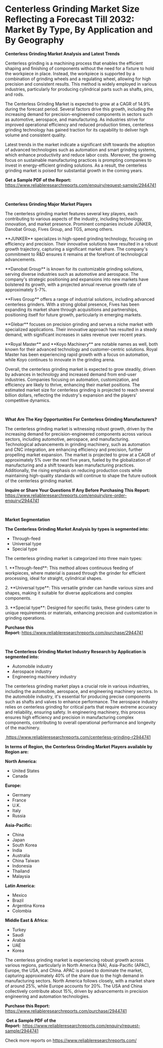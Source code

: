 <p><h1>Centerless Grinding Market Size Reflecting a Forecast Till 2032: Market By Type, By Application and By Geography</h1></p><p><strong>Centerless Grinding Market Analysis and Latest Trends</strong></p>
<p><p>Centerless grinding is a machining process that enables the efficient shaping and finishing of components without the need for a fixture to hold the workpiece in place. Instead, the workpiece is supported by a combination of grinding wheels and a regulating wheel, allowing for high precision and consistent results. This method is widely employed in various industries, particularly for producing cylindrical parts such as shafts, pins, and rods.</p><p>The Centerless Grinding Market is expected to grow at a CAGR of 14.9% during the forecast period. Several factors drive this growth, including the increasing demand for precision-engineered components in sectors such as automotive, aerospace, and manufacturing. As industries strive for improved operational efficiency and reduced production times, centerless grinding technology has gained traction for its capability to deliver high volume and consistent quality.</p><p>Latest trends in the market indicate a significant shift towards the adoption of advanced technologies such as automation and smart grinding systems, which enhance productivity and reduce labor costs. Moreover, the growing focus on sustainable manufacturing practices is prompting companies to invest in energy-efficient grinding solutions. As a result, the centerless grinding market is poised for substantial growth in the coming years.</p></p>
<p><strong>Get a Sample PDF of the Report:&nbsp;</strong> <a href="https://www.reliableresearchreports.com/enquiry/request-sample/2944741?utm_campaign=3007&utm_medium=2&utm_source=Github&utm_content=ia&utm_term=11032025&utm_id=centerless-grinding">https://www.reliableresearchreports.com/enquiry/request-sample/2944741</a></p>
<p>&nbsp;</p>
<p><strong>Centerless Grinding Major Market Players</strong></p>
<p><p>The centerless grinding market features several key players, each contributing to various aspects of the industry, including technology, innovation, and market presence. Prominent companies include JUNKER, Danobat Group, Fives Group, and TGS, among others.</p><p>**JUNKER** specializes in high-speed grinding technology, focusing on efficiency and precision. Their innovative solutions have resulted in a robust growth trajectory, capturing a significant market share. The company's commitment to R&D ensures it remains at the forefront of technological advancements.</p><p>**Danobat Group** is known for its customizable grinding solutions, serving diverse industries such as automotive and aerospace. The company's strategic positioning and expansions into new markets have bolstered its growth, with a projected annual revenue growth rate of approximately 5-7%.</p><p>**Fives Group** offers a range of industrial solutions, including advanced centerless grinders. With a strong global presence, Fives has been expanding its market share through acquisitions and partnerships, positioning itself for future growth, particularly in emerging markets.</p><p>**Glebar** focuses on precision grinding and serves a niche market with specialized applications. Their innovative approach has resulted in a steady demand, with significant increases in sales revenue over recent years.</p><p>**Royal Master** and **Koyo Machinery** are notable names as well, both known for their advanced technology and customer-centric solutions. Royal Master has been experiencing rapid growth with a focus on automation, while Koyo continues to innovate in the grinding arena.</p><p>Overall, the centerless grinding market is expected to grow steadily, driven by advances in technology and increased demand from end-user industries. Companies focusing on automation, customization, and efficiency are likely to thrive, enhancing their market positions. The estimated market size for centerless grinding is projected to reach several billion dollars, reflecting the industry's expansion and the players' competitive dynamics.</p></p>
<p>&nbsp;</p>
<p><strong>What Are The Key Opportunities For Centerless Grinding Manufacturers?</strong></p>
<p><p>The centerless grinding market is witnessing robust growth, driven by the increasing demand for precision-engineered components across various sectors, including automotive, aerospace, and manufacturing. Technological advancements in grinding machinery, such as automation and CNC integration, are enhancing efficiency and precision, further propelling market expansion. The market is projected to grow at a CAGR of approximately 5% over the next five years, fueled by the globalization of manufacturing and a shift towards lean manufacturing practices. Additionally, the rising emphasis on reducing production costs while maintaining high-quality standards will continue to shape the future outlook of the centerless grinding market.</p></p>
<p><strong>Inquire or Share Your Questions If Any Before Purchasing This Report:</strong> <a href="https://www.reliableresearchreports.com/enquiry/pre-order-enquiry/2944741?utm_campaign=3007&utm_medium=2&utm_source=Github&utm_content=ia&utm_term=11032025&utm_id=centerless-grinding">https://www.reliableresearchreports.com/enquiry/pre-order-enquiry/2944741</a></p>
<p>&nbsp;</p>
<p><strong>Market Segmentation</strong></p>
<p><strong>The Centerless Grinding Market Analysis by types is segmented into:</strong></p>
<p><ul><li>Through-feed</li><li>Universal type</li><li>Special type</li></ul></p>
<p><p>The centerless grinding market is categorized into three main types: </p><p>1. **Through-feed**: This method allows continuous feeding of workpieces, where material is passed through the grinder for efficient processing, ideal for straight, cylindrical shapes. </p><p>2. **Universal type**: This versatile grinder can handle various sizes and shapes, making it suitable for diverse applications and complex components. </p><p>3. **Special type**: Designed for specific tasks, these grinders cater to unique requirements or materials, enhancing precision and customization in grinding operations.</p></p>
<p><strong>Purchase this Report:&nbsp;</strong><a href="https://www.reliableresearchreports.com/purchase/2944741?utm_campaign=3007&utm_medium=2&utm_source=Github&utm_content=ia&utm_term=11032025&utm_id=centerless-grinding">https://www.reliableresearchreports.com/purchase/2944741</a></p>
<p>&nbsp;</p>
<p><strong>The Centerless Grinding Market Industry Research by Application is segmented into:</strong></p>
<p><ul><li>Automobile industry</li><li>Aerospace industry</li><li>Engineering machinery industry</li></ul></p>
<p><p>The centerless grinding market plays a crucial role in various industries, including the automobile, aerospace, and engineering machinery sectors. In the automobile industry, it's essential for producing precise components such as shafts and valves to enhance performance. The aerospace industry relies on centerless grinding for critical parts that require extreme accuracy and reliability, ensuring safety. In engineering machinery, this process ensures high efficiency and precision in manufacturing complex components, contributing to overall operational performance and longevity of the machinery.</p></p>
<p><a href="https://www.reliableresearchreports.com/centerless-grinding-r2944741?utm_campaign=3007&utm_medium=2&utm_source=Github&utm_content=ia&utm_term=11032025&utm_id=centerless-grinding">&nbsp;https://www.reliableresearchreports.com/centerless-grinding-r2944741</a></p>
<p><strong>In terms of Region, the Centerless Grinding Market Players available by Region are:</strong></p>
<p>
    <p> <strong> North America: </strong>
        <ul>
            <li>United States</li>
            <li>Canada</li>
        </ul>
        </p> 
    <p> <strong> Europe: </strong>
        <ul>
            <li>Germany</li>
            <li>France</li>
            <li>U.K.</li>
            <li>Italy</li>
            <li>Russia</li>
        </ul>
        </p> 
    <p> <strong> Asia-Pacific: </strong>
        <ul>
            <li>China</li>
            <li>Japan</li>
            <li>South Korea</li>
            <li>India</li>
            <li>Australia</li>
            <li>China Taiwan</li>
            <li>Indonesia</li>
            <li>Thailand</li>
            <li>Malaysia</li>
        </ul>
        </p> 
    <p> <strong> Latin America: </strong>
        <ul>
            <li>Mexico</li>
            <li>Brazil</li>
            <li>Argentina Korea</li>
            <li>Colombia</li>
        </ul>
        </p> 
    <p> <strong> Middle East & Africa: </strong>
        <ul>
            <li>Turkey</li>
            <li>Saudi</li>
            <li>Arabia</li>
            <li>UAE</li>
            <li>Korea</li>
        </ul>
    </p>
    </p>
<p><p>The centerless grinding market is experiencing robust growth across various regions, particularly in North America (NA), Asia-Pacific (APAC), Europe, the USA, and China. APAC is poised to dominate the market, capturing approximately 40% of the share due to the high demand in manufacturing sectors. North America follows closely, with a market share of around 25%, while Europe accounts for 20%. The USA and China collectively contribute about 15%, driven by advancements in precision engineering and automation technologies.</p></p>
<p><strong>Purchase this Report: </strong><a href="https://www.reliableresearchreports.com/purchase/2944741?utm_campaign=3007&utm_medium=2&utm_source=Github&utm_content=ia&utm_term=11032025&utm_id=centerless-grinding">https://www.reliableresearchreports.com/purchase/2944741</a></p>
<p>&nbsp;<strong>Get a Sample PDF of the Report:&nbsp;&nbsp;</strong><a href="https://www.reliableresearchreports.com/enquiry/request-sample/2944741?utm_campaign=3007&utm_medium=2&utm_source=Github&utm_content=ia&utm_term=11032025&utm_id=centerless-grinding">https://www.reliableresearchreports.com/enquiry/request-sample/2944741</a></p>
<p><strong></strong></p>
<p>Check more reports on <a href="https://www.reliableresearchreports.com/?utm_campaign=3007&utm_medium=2&utm_source=Github&utm_content=ia&utm_term=11032025&utm_id=centerless-grinding">https://www.reliableresearchreports.com/</a></p>
